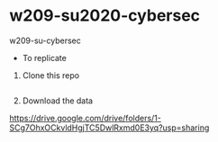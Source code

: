 # w209-su2020-cybersec
w209-su-cybersec

* To replicate

1.  Clone this repo

```

```

2.  Download the data


https://drive.google.com/drive/folders/1-SCg7OhxOCkvldHgjTC5DwlRxmd0E3yq?usp=sharing
